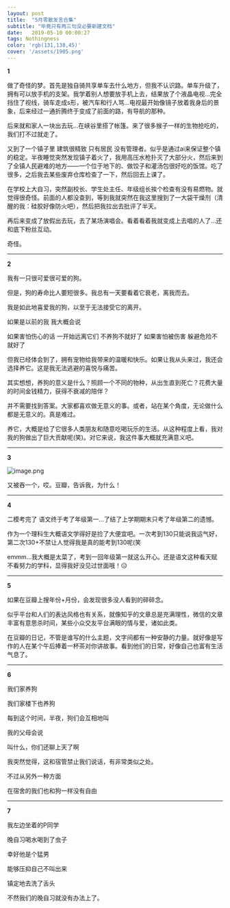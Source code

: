 ```yaml
---
layout: post
title:  "5月零散发言合集"
subtitle: "毕竟只有两三句没必要新建文档"
date:   2019-05-10 00:00:27
tags: Nothingness
color: 'rgb(131,138,45)'
cover: '/assets/1905.png'
---
```


**1**

做了奇怪的梦。首先是独自骑共享单车去什么地方，但我不认识路。单车升级了，拥有可以放手机的支架。我学着别人想要放手机上去，结果放了个液晶电视...完全挡住了视线，骑车走成s形，被汽车和行人骂...电视最开始像镜子放着我身后的景象，后来经过一通折腾终于变成了前面的路，有导航的那种。

后来就和家人一块出去玩...在峡谷里搭了帐篷。来了很多猴子一样的生物抢吃的，我们打不过就走了。

又到了一个镇子里 建筑很精致 只有居民 没有管理者。似乎是通过ai来保证整个镇的稳定。半夜睡觉突然发现镇子着火了，我用高压水枪扑灭了大部分火，然后来到了全镇人民避难的地方——一个位于地下的、做饺子和灌汤包很好吃的饭馆。吃了很多，之后我去某些废弃仓库检查了一下，然后回去上课了。

在学校上大自习，突然副校长、学生处主任、年级组长挨个检查有没有易燃物。就觉得很奇怪。前面的人都没查到，等到我就突然在我这里搜到了一大袋干燥剂（清醒的我：硅胶好像防火吧），然后把我拉出去批评了半天。

再后来变成了放假出去玩，去了某场演唱会。看着看着我就变成上去唱的人了...还和底下粉丝互动。

奇怪。

---



**2**

我有一只很可爱很可爱的狗。

但是，狗的寿命比人要短很多。我总有一天要看着它衰老，离我而去。

我是如此地喜爱我的狗，以至于无法接受它的离开。

如果是以前的我 我大概会说

如果害怕伤心的话 一开始远离它们 不养狗不就好了 如果害怕被伤害 躲避危险不就好了

但我已经体会到了，拥有宠物给我带来的温暖和快乐。如果让我从头来过，我还会选择养它。这是我无法逃避的喜悦与痛苦。

其实想想，养狗的意义是什么？照顾一个不同的物种，从出生直到死亡？花费大量的时间金钱精力，获得不衰减的陪伴？

并不需要找到答案。大家都喜欢做无意义的事。或者，站在某个角度，无论做什么都是无意义的。真是难过。

养它，大概是给了它很多人类朋友和随意吃喝玩乐的生活。从这种程度上看，我对我的狗做出了巨大贡献呢(笑)。对它来说，我这件事大概就充满意义吧。

---



**3**

![image.png](https://i.loli.net/2020/12/20/yoNbLCjUecWpirg.png)

又被吞一个，哎。豆瓣，告诉我，为什么！

---



**4**

二模考完了 语文终于考了年级第一...了结了上学期期末只考了年级第二的遗憾。

作为一个理科生大概语文学得好是捡了大便宜吧。一次考到130只能说我运气好，第二次130+不禁让人觉得我是真的能考到130呢(笑

emmm...我大概是太菜了，考到一回年级第一就这么开心。还是语文这种看天赋不看努力的学科，显得我好没见过世面哦！😑

---



**5**

如果在豆瓣上搜年份+月份，会发现很多没人看到的碎碎念。

似乎平台和人们的表达风格也有关系，就像知乎的文章总是充满理性，微信的文章丰富有意思杀时间，某些小众交友平台满眼的情与爱，诸如此类。

在豆瓣的日记，不管是谁写的什么主题，文字间都有一种安静的力量。就好像是写作的人在某个午后捧着一杯茶对你讲故事。看到他们的日常，好像自己也富有生活气息了。

---



**6**

我们家养狗

我们家楼下也养狗

每到这个时间，半夜，狗们会互相地叫

我的父母会说

叫什么，你们还聊上天了啊

我突然觉得，这和宿管禁止我们说话，有非常类似之处。

 

不过从另外一种方面

在宿舍的我们也和狗一样没有自由

---



**7**

我左边坐着的P同学

晚自习喝水喝到了虫子

幸好他是个猛男

能够压抑自己不叫出来

镇定地去洗了舌头

不然我们的晚自习就没有办法上了。